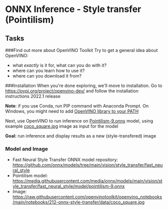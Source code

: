# ONNX Inference - Style transfer (Pointilism)

## Tasks

###Find out more about OpenVINO Toolkit
Try to get a general idea about OpenVINO:
- what *exactly* is it for, what can you do with it?
- where can you learn how to use it?
- where can you download it from?

###Installation
When you're done exploring, we'll move to installation. Go to https://pypi.org/project/openvino-dev/ and follow the installation instructions 2022.1 release

**Note**: if you use Conda, run PIP command with Anaconda Prompt. On Windows, you might need to add [OpenVINO library to your PATH]( https://github.com/openvinotoolkit/openvino_notebooks/wiki/Conda#step-6-conda-add-the-openvino-library-to-your-path)

Next, use OpenVINO to run inference on [Pointilism-9.onnx](https://media.githubusercontent.com/media/onnx/models/main/vision/style_transfer/fast_neural_style/model/pointilism-9.onnx) model, using example [coco_square.jpg](https://raw.githubusercontent.com/openvinotoolkit/openvino_notebooks/main/notebooks/212-onnx-style-transfer/data/coco_square.jpg) image as input for the model
 
**Goal:** run inference and display results as a new (style-transfered) image  

### Model and Image

- Fast Neural Style Transfer ONNX model repository: https://github.com/onnx/models/tree/main/vision/style_transfer/fast_neural_style
- Pointilism model: https://media.githubusercontent.com/media/onnx/models/main/vision/style_transfer/fast_neural_style/model/pointilism-9.onnx
- Image: https://raw.githubusercontent.com/openvinotoolkit/openvino_notebooks/main/notebooks/212-onnx-style-transfer/data/coco_square.jpg

